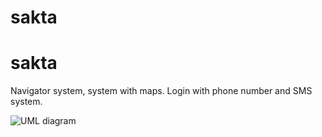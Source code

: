 # sakta

# sakta

Navigator system, system with maps. Login with phone number and SMS system.


![UML diagram](https://user-images.githubusercontent.com/100187758/199467276-f33519d2-4fb8-4663-b256-8f05c160ed97.JPG)
